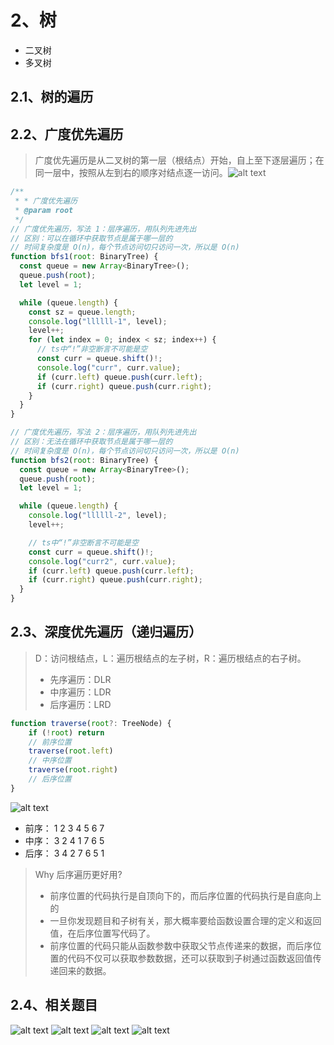 # 2、树
* 二叉树
* 多叉树
## 2.1、树的遍历
## 2.2、广度优先遍历
> ⼴度优先遍历是从⼆叉树的第⼀层（根结点）开始，⾃上⾄下逐层遍历；在同⼀层中，按照从左到右的顺序对结点逐⼀访问。![alt text](image.png)
```js
/**
 * * 广度优先遍历
 * @param root
 */
// 广度优先遍历，写法 1：层序遍历，用队列先进先出
// 区别：可以在循环中获取节点是属于哪一层的
// 时间复杂度是 O(n)，每个节点访问切只访问一次，所以是 O(n)
function bfs1(root: BinaryTree) {
  const queue = new Array<BinaryTree>();
  queue.push(root);
  let level = 1;

  while (queue.length) {
    const sz = queue.length;
    console.log("llllll-1", level);
    level++;
    for (let index = 0; index < sz; index++) {
      // ts中“!”非空断言不可能是空
      const curr = queue.shift()!;
      console.log("curr", curr.value);
      if (curr.left) queue.push(curr.left);
      if (curr.right) queue.push(curr.right);
    }
  }
}

// 广度优先遍历，写法 2：层序遍历，用队列先进先出
// 区别：无法在循环中获取节点是属于哪一层的
// 时间复杂度是 O(n)，每个节点访问切只访问一次，所以是 O(n)
function bfs2(root: BinaryTree) {
  const queue = new Array<BinaryTree>();
  queue.push(root);
  let level = 1;

  while (queue.length) {
    console.log("llllll-2", level);
    level++;

    // ts中“!”非空断言不可能是空
    const curr = queue.shift()!;
    console.log("curr2", curr.value);
    if (curr.left) queue.push(curr.left);
    if (curr.right) queue.push(curr.right);
  }
}
```
## 2.3、深度优先遍历（递归遍历）
> D：访问根结点，L：遍历根结点的左子树，R：遍历根结点的右子树。
> * 先序遍历：DLR
> * 中序遍历：LDR
> * 后序遍历：LRD
```js
function traverse(root?: TreeNode) {
    if (!root) return
    // 前序位置
    traverse(root.left)
    // 中序位置
    traverse(root.right)
    // 后序位置
}
```
![alt text](image-1.png)
* 前序： 1 2 3 4 5 6 7
* 中序： 3 2 4 1 7 6 5
* 后序： 3 4 2 7 6 5 1

> Why 后序遍历更好用?
> * 前序位置的代码执行是自顶向下的，而后序位置的代码执行是自底向上的
> * 一旦你发现题目和子树有关，那大概率要给函数设置合理的定义和返回值，在后序位置写代码了。
> * 前序位置的代码只能从函数参数中获取父节点传递来的数据，而后序位置的代码不仅可以获取参数数据，还可以获取到子树通过函数返回值传递回来的数据。
## 2.4、相关题目
![alt text](image-3.png)
![alt text](image-4.png)
![alt text](image-5.png)
![alt text](image-6.png)